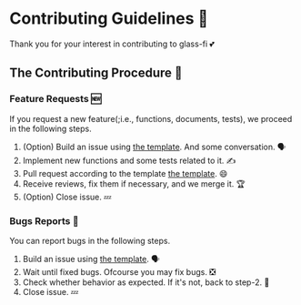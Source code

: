 # Contributing Guidelines 📖

Thank you for your interest in contributing to glass-fi 💕

## The Contributing Procedure 🙌

### Feature Requests 🆕

If you request a new feature(;i.e., functions, documents, tests), we proceed in the following steps.

1. (Option) Build an issue using [the template](./ISSUE_TEMPLATE.md). And some conversation. 🗣
2. Implement new functions and some tests related to it. ✍
3. Pull request according to the template [the template](./PULL_REQUEST_TEMPLATE.md). 😄
4. Receive reviews, fix them if necessary, and we merge it. 🏆
5. (Option) Close issue. 💤

### Bugs Reports 🐛

You can report bugs in the following steps.

1. Build an issue using [the template](./ISSUE_TEMPLATE.md). 🗣
2. Wait until fixed bugs. Ofcourse you may fix bugs. ❎
3. Check whether behavior as expected. If it's not, back to step-2. 💯
4. Close issue. 💤

